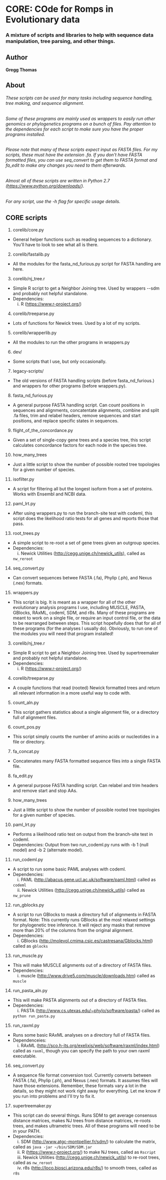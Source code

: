 # CORE: COde for Romps in Evolutionary data
### A mixture of scripts and libraries to help with sequence data manipulation, tree parsing, and other things.

## Author
#### Gregg Thomas

## About
###### These scripts can be used for many tasks including sequence handling, tree making, and sequence alignment.
###### Some of these programs are mainly used as wrappers to easily run other genomics or phylogenetics programs on a bunch of files. Pay attention to the dependencies for each script to make sure you have the proper programs installed.
###### Please note that many of these scripts expect input as FASTA files. For my scripts, these *must have the extension .fa*. If you don't have FASTA formatted files, you can use seq_convert to get them to FASTA format and fa_edit to make any changes you need to them afterwards.

###### Almost all of these scripts are written in Python 2.7 (https://www.python.org/downloads/).
###### For any script, use the -h flag for specific usage details.

## CORE scripts

1. corelib/core.py
  * General helper functions such as reading sequences to a dictionary. You'll have to look to see what all is there.
2. corelib/fastalib.py
  * All the modules for the fasta_nd_furious.py script for FASTA handling are here.
3. corelib/nj_tree.r
  * Simple R script to get a Neighbor Joining tree. Used by wrappers --sdm and probably not helpful standalone.
  * Dependencies:</br>
&emsp;i. R (https://www.r-project.org/)
4. corelib/treeparse.py
  * Lots of functions for Newick trees. Used by a lot of my scripts.
5. corelib/wrapperlib.py
  * All the modules to run the other programs in wrappers.py
6. dev/
  * Some scripts that I use, but only occasionally.
7. legacy-scripts/
  * The old versions of FASTA handling scripts (before fasta_nd_furious.) and wrappers for other programs (before wrappers.py).
8. fasta_nd_furious.py
  * A general purpose FASTA handling script. Can count positions in sequences and alignments, concatentate alignments, combine and split .fa files, trim and relabel headers, remove sequences and start positions, and replace specific states in sequences.
9. flight_of_the_concordance.py
  * Given a set of single-copy gene trees and a species tree, this script calculates concordance factors for each node in the species tree.
10. how\_many\_trees
  * Just a little script to show the number of possible rooted tree topologies for a given number of species.
11. isofilter.py
  * A script for filtering all but the longest isoform from a set of proteins. Works with Ensembl and NCBI data.
12. paml_lrt.py
  * After using wrappers.py to run the branch-site test with codeml, this script does the likelihood ratio tests for all genes and reports those that pass.
13. root_trees.py
  * A simple script to re-root a set of gene trees given an outgroup species.
  * Dependencies:</br>
&emsp;i. Newick Utilities (http://cegg.unige.ch/newick_utils), called as `nw_reroot`</br>
14. seq_convert.py
  * Can convert sequences betwee FASTA (.fa), Phylip (.ph), and Nexus (.nex) formats.
15. wrappers.py
  * This script is big. It is meant as a wrapper for all of the other evolutionary analysis programs I use, including MUSCLE, PASTA, GBlocks, RAxML, codeml, SDM, and r8s. Many of these programs are meant to work on a single file, or require an input control file, or the data to be rearranged between steps. This script hopefully does that for all of these programs (for the analyses I usually do). Obviously, to run one of the modules you will need that program installed!


  
3. corelib/nj_tree.r
  * Simple R script to get a Neighbor Joining tree. Used by supertreemaker and probably not helpful standalone.
  * Dependencies:</br>
&emsp;i. R (https://www.r-project.org/)
4. corelib/treeparse.py
  * A couple functions that read (rooted) Newick formatted trees and return all relevant information in a more useful way to code with.
5. count_aln.py
  * This script gathers statistics about a single alignment file, or a directory full of alignment files.
6. count_pos.py
  * This script simply counts the number of amino acids or nucleotides in a file or directory.
7. fa_concat.py
  * Concatenates many FASTA formatted sequence files into a single FASTA file.
8. fa_edit.py
  * A general purpose FASTA handling script. Can relabel and trim headers and remove start and stop AAs.
9. how\_many\_trees
  * Just a little script to show the number of possible rooted tree topologies for a given number of species.
10. paml_lrt.py
  * Performs a likelihood ratio test on output from the branch-site test in codeml.
  * Dependencies: Output from two run_codeml.py runs with -b 1 (null model) and -b 2 (alternate model).
11. run_codeml.py
  * A script to run some basic PAML analyses with codeml.
  * Dependencies:</br>
&emsp;i.  PAML (http://abacus.gene.ucl.ac.uk/software/paml.html) called as `codeml`</br>
&emsp;ii. Newick Utilities (http://cegg.unige.ch/newick_utils) called as `nw_prune`
12. run_gblocks.py
  * A script to run GBlocks to mask a directory full of alignments in FASTA format. Note: This currently runs GBlocks at the most relaxed settings for phylogenetic tree inference. It will reject any masks that remove more than 20% of the columns from the original alignment.
  * Dependencies:</br>
&emsp;i. GBlocks (http://molevol.cmima.csic.es/castresana/Gblocks.html) called as `gblocks`
13. run_muscle.py
  * This will make MUSCLE alignments out of a directory of FASTA files.
  * Dependencies:</br>
&emsp;i. muscle (http://www.drive5.com/muscle/downloads.htm) called as `muscle`
14. run\_pasta\_aln.py
  * This will make PASTA alignments out of a directory of FASTA files.
  * Dependencies:</br>
&emsp;i. PASTA (http://www.cs.utexas.edu/~phylo/software/pasta/) called as `python run_pasta.py`
15. run_raxml.py
  * Runs some basic RAxML analyses on a directory full of FASTA files.
  * Dependenceies:</br>
&emsp;i. RAxML (http://sco.h-its.org/exelixis/web/software/raxml/index.html) called as `raxml`, though you can specify the path to your own raxml executable.
16. seq_convert.py
  * A sequence file format conversion tool. Currently converts between FASTA (.fa), Phylip (.ph), and Nexus (.nex) formats. It assumes files will have those extensions. Remember, these formats vary a lot in the details, so they might not work right away for everything. Let me know if you run into problems and I'll try to fix it.
17. supertreemaker.py
  * This script can do several things. Runs SDM to get average consensus distance matrices, makes NJ trees from distance matrices, re-roots trees, and makes ultrametric trees. All of these programs will need to be in your PATH.
  * Dependencies:</br>
&emsp;i.   SDM (http://www.atgc-montpellier.fr/sdm/) to calculate the matrix, called as `java -jar ~/bin/SDM/SDM.jar`</br>
&emsp;ii.  R (https://www.r-project.org/) to make NJ trees, called as `Rscript`</br>
&emsp;iii. Newick Utilities (http://cegg.unige.ch/newick_utils) to re-root trees, called as `nw_reroot`</br>
&emsp;iv.  r8s (http://loco.biosci.arizona.edu/r8s/) to smooth trees, called as `r8s`

##
